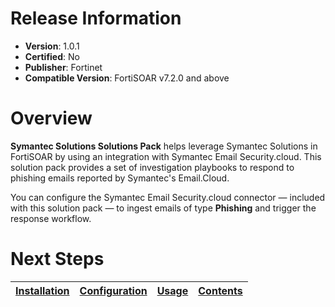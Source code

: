 # Release Information

- **Version**:  1.0.1 
- **Certified**: No 
- **Publisher**: Fortinet 
- **Compatible Version**: FortiSOAR v7.2.0 and above

# Overview

**Symantec Solutions Solutions Pack** helps leverage Symantec Solutions in FortiSOAR by using an integration with Symantec Email Security.cloud. This solution pack provides a set of investigation playbooks to respond to phishing emails reported by Symantec's Email.Cloud.

You can configure the Symantec Email Security.cloud connector &mdash; included with this solution pack &mdash; to ingest emails of type **Phishing** and trigger the response workflow.

# Next Steps 
 
| [Installation](https://github.com/fortinet-fortisoar/solution-pack-symantec-solutions/blob/develop/docs/setup.md#installation) | [Configuration](https://github.com/fortinet-fortisoar/solution-pack-symantec-solutions/blob/develop/docs/setup.md#configuration) | [Usage](https://github.com/fortinet-fortisoar/solution-pack-symantec-solutions/blob/develop/docs/usage.md) | [Contents](https://github.com/fortinet-fortisoar/solution-pack-symantec-solutions/blob/develop/docs/contents.md) | 
|--------------------------------------------|----------------------------------------------|------------------------|------------------------------|
